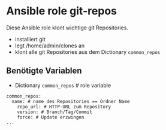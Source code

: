 # Ansible role git-repos

Diese Ansible role klont wichtige git Repositories.

- installiert git
- legt /home/admin/clones an
- klont alle git Repositories aus dem Dictionary `common_repos`

## Benötigte Variablen

- Dictionary `common_repos` # role variable
```
common_repos:
  name: # name des Repositories == Ordner Name
    repo_url: # HTTP-URL zum Repository
    version: # Branch/Tag/Commit
    force: # Update erzwingen
...

```
